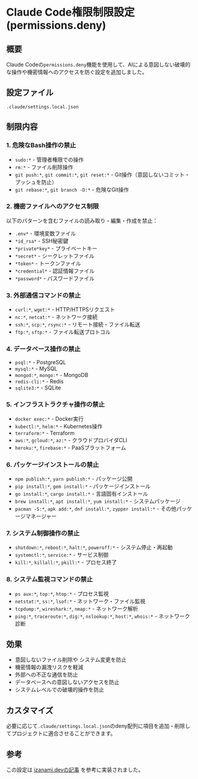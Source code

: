 # Claude Code権限制限設定 (permissions.deny)

## 概要
Claude Codeの`permissions.deny`機能を使用して、AIによる意図しない破壊的な操作や機密情報へのアクセスを防ぐ設定を追加しました。

## 設定ファイル
`.claude/settings.local.json`

## 制限内容

### 1. 危険なBash操作の禁止
- `sudo:*` - 管理者権限での操作
- `rm:*` - ファイル削除操作
- `git push:*`, `git commit:*`, `git reset:*` - Git操作（意図しないコミット・プッシュを防止）
- `git rebase:*`, `git branch -D:*` - 危険なGit操作

### 2. 機密ファイルへのアクセス制限
以下のパターンを含むファイルの読み取り・編集・作成を禁止：
- `.env*` - 環境変数ファイル
- `*id_rsa*` - SSH秘密鍵
- `*private*key*` - プライベートキー
- `*secret*` - シークレットファイル
- `*token*` - トークンファイル
- `*credential*` - 認証情報ファイル
- `*password*` - パスワードファイル

### 3. 外部通信コマンドの禁止
- `curl:*`, `wget:*` - HTTP/HTTPSリクエスト
- `nc:*`, `netcat:*` - ネットワーク接続
- `ssh:*`, `scp:*`, `rsync:*` - リモート接続・ファイル転送
- `ftp:*`, `sftp:*` - ファイル転送プロトコル

### 4. データベース操作の禁止
- `psql:*` - PostgreSQL
- `mysql:*` - MySQL
- `mongod:*`, `mongo:*` - MongoDB
- `redis-cli:*` - Redis
- `sqlite3:*` - SQLite

### 5. インフラストラクチャ操作の禁止
- `docker exec:*` - Docker実行
- `kubectl:*`, `helm:*` - Kubernetes操作
- `terraform:*` - Terraform
- `aws:*`, `gcloud:*`, `az:*` - クラウドプロバイダCLI
- `heroku:*`, `firebase:*` - PaaSプラットフォーム

### 6. パッケージインストールの禁止
- `npm publish:*`, `yarn publish:*` - パッケージ公開
- `pip install:*`, `gem install:*` - パッケージインストール
- `go install:*`, `cargo install:*` - 言語固有インストール
- `brew install:*`, `apt install:*`, `yum install:*` - システムパッケージ
- `pacman -S:*`, `apk add:*`, `dnf install:*`, `zypper install:*` - その他パッケージマネージャー

### 7. システム制御操作の禁止
- `shutdown:*`, `reboot:*`, `halt:*`, `poweroff:*` - システム停止・再起動
- `systemctl:*`, `service:*` - サービス制御
- `kill:*`, `killall:*`, `pkill:*` - プロセス終了

### 8. システム監視コマンドの禁止
- `ps aux:*`, `top:*`, `htop:*` - プロセス監視
- `netstat:*`, `ss:*`, `lsof:*` - ネットワーク・ファイル監視
- `tcpdump:*`, `wireshark:*`, `nmap:*` - ネットワーク解析
- `ping:*`, `traceroute:*`, `dig:*`, `nslookup:*`, `host:*`, `whois:*` - ネットワーク診断

## 効果
- 意図しないファイル削除や システム変更を防止
- 機密情報の漏洩リスクを軽減
- 外部への不正な通信を防止
- データベースへの意図しないアクセスを防止
- システムレベルでの破壊的操作を防止

## カスタマイズ
必要に応じて`.claude/settings.local.json`のdeny配列に項目を追加・削除してプロジェクトに適合させることができます。

## 参考
この設定は [izanami.devの記事](https://izanami.dev/post/d6f25eec-71aa-4746-8c0d-80c67a1459be) を参考に実装されました。